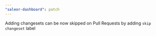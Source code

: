 ```yaml
---
"saleor-dashboard": patch
---
```


Adding changesets can be now skipped on Pull Requests by adding `skip changeset` label

